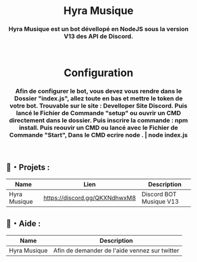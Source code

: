 <h1 align="center">Hyra Musique</h1>
<h3 align="center">Hyra Musique est un bot dévellopé en NodeJS sous la version V13 des API de Discord.</h3>
<br>

<h1 align="center">Configuration</h1>
<h3 align="center">Afin de configurer le bot, vous devez vous rendre dans le Dossier "index.js", allez toute en bas et mettre le token de votre bot. Trouvable sur le site : Develloper Site Discord. Puis lancé le Fichier de Commande "setup" ou ouvrir un CMD directement dans le dossier.
  Puis inscrire la commande : npm install. Puis reouvir un CMD ou lancé avec le Fichier de Commande "Start", Dans le CMD ecrire node . | node index.js</h3>
<br>

  ## 🚩・Projets :
  | Name             | Lien                              | Description                                                            |
  |------------------|-----------------------------------|------------------------------------------------------------------------|
  | Hyra Musique     | https://discord.gg/QKXNdhwxM8     | Discord BOT Musique V13                                                |
  
  
  ## 🌴・Aide :
  | Name             | Description                                       |
  |------------------|---------------------------------------------------|
  | Hyra Musique     | Afin de demander de l'aide vennez sur twitter     |
